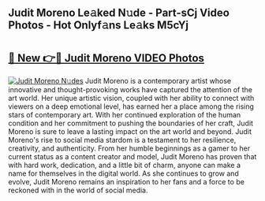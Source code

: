 ## Judit Moreno Le𝚊ked N𝚞de - Part-sCj Video Photos - Hot Onlyf𝚊ns Le𝚊ks M5cYj

# <h2><a href="http://ab67335.deff.icu/?id=Judit+Moreno">🔗 New 👉🔴 Judit Moreno VIDEO Photos</a></h2>

[![Judit Moreno N𝚞des](https://i.imgur.com/rIISA9y.gif)](http://ab67335.deff.icu/?id=Judit+Moreno)
Judit Moreno is a contemporary artist whose innovative and thought-provoking works have captured the attention of the art world. Her unique artistic vision, coupled with her ability to connect with viewers on a deep emotional level, has earned her a place among the rising stars of contemporary art. With her continued exploration of the human condition and her commitment to pushing the boundaries of her craft, Judit Moreno is sure to leave a lasting impact on the art world and beyond. Judit Moreno's rise to social media stardom is a testament to her resilience, creativity, and authenticity. From her humble beginnings as a gamer to her current status as a content creator and model, Judit Moreno has proven that with hard work, dedication, and a little bit of charm, anyone can make a name for themselves in the digital world. As she continues to grow and evolve, Judit Moreno remains an inspiration to her fans and a force to be reckoned with in the world of social media.
